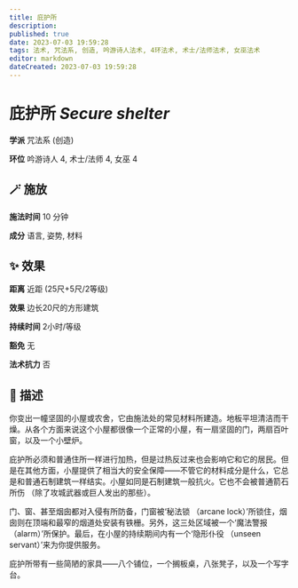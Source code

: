 ```yaml
---
title: 庇护所
description: 
published: true
date: 2023-07-03 19:59:28
tags: 法术, 咒法系, 创造, 吟游诗人法术, 4环法术, 术士/法师法术, 女巫法术
editor: markdown
dateCreated: 2023-07-03 19:59:28
---
```


# **庇护所** *Secure shelter*

**学派** 咒法系 (创造) 

**环位** 吟游诗人 4, 术士/法师 4, 女巫 4

## 🪄 施放

**施法时间** 10 分钟

**成分** 语言, 姿势, 材料

## ✨ 效果  

**距离** 近距 (25尺+5尺/2等级) 

**效果** 边长20尺的方形建筑 

**持续时间** 2小时/等级 

**豁免** 无

**法术抗力** 否

## 📖 描述

你变出一幢坚固的小屋或农舍，它由施法处的常见材料所建造。地板平坦清洁而干燥。从各个方面来说这个小屋都很像一个正常的小屋，有一扇坚固的门，两扇百叶窗，以及一个小壁炉。

庇护所必须和普通住所一样进行加热，但是过热反过来也会影响它和它的居民。但是在其他方面，小屋提供了相当大的安全保障——不管它的材料成分是什么，它总是和普通石制建筑一样结实。小屋如同是石制建筑一般抗火。它也不会被普通箭石所伤 （除了攻城武器或巨人发出的那些）。

门、窗、甚至烟囱都对入侵有所防备，门窗被‘秘法锁 （arcane lock）’所锁住，烟囱则在顶端和最窄的烟道处安装有铁栅。另外，这三处区域被一个‘魔法警报 （alarm）’所保护。最后，在小屋的持续期间内有一个‘隐形仆役 （unseen servant）’来为你提供服务。

庇护所带有一些简陋的家具——八个铺位，一个搁板桌，八张凳子，以及一个写字台。
    